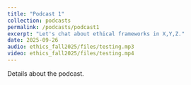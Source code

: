 ```yaml
---
title: "Podcast 1"
collection: podcasts
permalink: /podcasts/podcast1
excerpt: "Let's chat about ethical frameworks in X,Y,Z."
date: 2025-09-26
audio: ethics_fall2025/files/testing.mp3
video: ethics_fall2025/files/testing.mp4
---
```

Details about the podcast.
